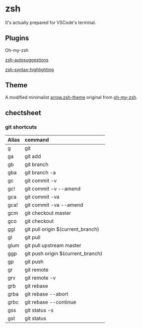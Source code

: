 # zsh

It's actually prepared for VSCode's terminal.

## Plugins

Oh-my-zsh

[zsh-autosuggestions](https://github.com/zsh-users/zsh-autosuggestions/blob/master/INSTALL.md)

[zsh-syntax-highlighting](https://github.com/zsh-users/zsh-syntax-highlighting/blob/master/INSTALL.md)

## Theme

A modified minimalist [arrow.zsh-theme](https://github.com/robbyrussell/oh-my-zsh/blob/master/themes/arrow.zsh-theme) original from [oh-my-zsh](http://ohmyz.sh/).

## chectsheet

### git shortcuts

| Alias | command |
|:---- |:--------------------------------|
| g | git |
| ga | git add |
| gb | git branch |
| gba | git branch -a |
| gc | git commit -v |
| gc! | git commit -v --amend |
| gca | git commit -va |
| gca! | git commit -va --amend |
| gcm | git checkout master |
| gco | git checkout |
| ggl | git pull origin $(current_branch) |
| gl | git pull |
| glum | git pull upstream master |
| ggp | git push origin $(current_branch) |
| gp | git push |
| gr | git remote |
| grv | git remote -v |
| grb | git rebase |
| grba | git rebase --abort |
| grbc | git rebase --continue |
| gss | git status -s |
| gst | git status |
